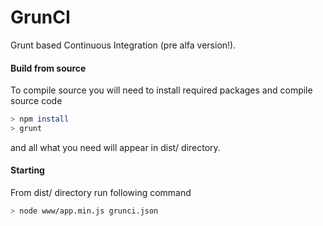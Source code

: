 GrunCI
======

Grunt based Continuous Integration (pre alfa version!).

#### Build from source
To compile source you will need to install required packages and compile source code
```bash
> npm install
> grunt
```
and all what you need will appear in dist/ directory.

#### Starting
From dist/ directory run following command
```bash
> node www/app.min.js grunci.json
```
